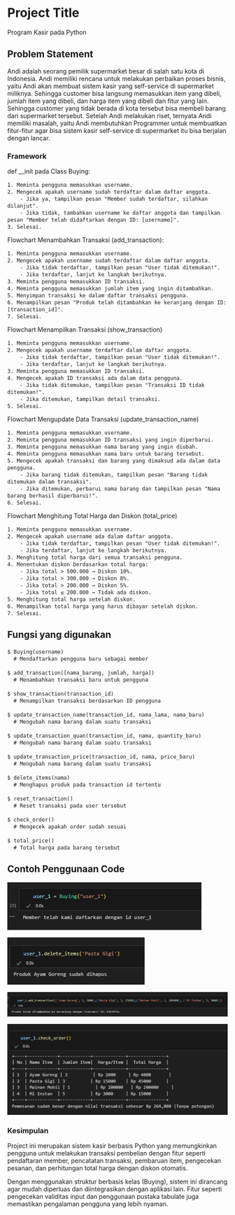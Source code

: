 # Project Title

Program Kasir pada Python

## Problem Statement

Andi adalah seorang pemilik supermarket besar di salah satu kota di Indonesia. Andi memiliki rencana untuk melakukan perbaikan proses bisnis, yaitu Andi akan membuat sistem kasir yang self-service di supermarket miliknya. Sehingga customer bisa langsung memasukkan item yang dibeli, jumlah item yang dibeli, dan harga item yang dibeli dan fitur yang lain. Sehingga customer yang tidak berada di kota tersebut bisa membeli barang dari supermarket tersebut. Setelah Andi melakukan riset, ternyata Andi memiliki masalah, yaitu Andi membutuhkan Programmer untuk membuatkan fitur-fitur agar bisa sistem kasir self-service di supermarket itu bisa berjalan dengan lancar.

### Framework

def \_\_init pada Class Buying:

```
1. Meminta pengguna memasukkan username.
2. Mengecek apakah username sudah terdaftar dalam daftar anggota.
    - Jika ya, tampilkan pesan "Member sudah terdaftar, silahkan dilanjut".
    - Jika tidak, tambahkan username ke daftar anggota dan tampilkan pesan "Member telah didaftarkan dengan ID: [username]".
3. Selesai.
```

Flowchart Menambahkan Transaksi (add_transaction):

```
1. Meminta pengguna memasukkan username.
2. Mengecek apakah username sudah terdaftar dalam daftar anggota.
    - Jika tidak terdaftar, tampilkan pesan "User tidak ditemukan!".
    - Jika terdaftar, lanjut ke langkah berikutnya.
3. Meminta pengguna memasukkan ID transaksi.
4. Meminta pengguna memasukkan jumlah item yang ingin ditambahkan.
5. Menyimpan transaksi ke dalam daftar transaksi pengguna.
6. Menampilkan pesan "Produk telah ditambahkan ke keranjang dengan ID: [transaction_id]".
7. Selesai.
```

Flowchart Menampilkan Transaksi (show_transaction)

```
1. Meminta pengguna memasukkan username.
2. Mengecek apakah username terdaftar dalam daftar anggota.
    - Jika tidak terdaftar, tampilkan pesan "User tidak ditemukan!".
    - Jika terdaftar, lanjut ke langkah berikutnya.
3. Meminta pengguna memasukkan ID transaksi.
4. Mengecek apakah ID transaksi ada dalam data pengguna.
    - Jika tidak ditemukan, tampilkan pesan "Transaksi ID tidak ditemukan!".
    - Jika ditemukan, tampilkan detail transaksi.
5. Selesai.
```

Flowchart Mengupdate Data Transaksi (update_transaction_name)

```
1. Meminta pengguna memasukkan username.
2. Meminta pengguna memasukkan ID transaksi yang ingin diperbarui.
3. Meminta pengguna memasukkan nama barang yang ingin diubah.
4. Meminta pengguna memasukkan nama baru untuk barang tersebut.
5. Mengecek apakah transaksi dan barang yang dimaksud ada dalam data pengguna.
    - Jika barang tidak ditemukan, tampilkan pesan "Barang tidak ditemukan dalam transaksi".
    - Jika ditemukan, perbarui nama barang dan tampilkan pesan "Nama barang berhasil diperbarui!".
6. Selesai.
```

Flowchart Menghitung Total Harga dan Diskon (total_price)

```
1. Meminta pengguna memasukkan username.
2. Mengecek apakah username ada dalam daftar anggota.
    - Jika tidak terdaftar, tampilkan pesan "User tidak ditemukan!".
    - Jika terdaftar, lanjut ke langkah berikutnya.
3. Menghitung total harga dari semua transaksi pengguna.
4. Menentukan diskon berdasarkan total harga:
    - Jika total > 500.000 → Diskon 10%.
    - Jika total > 300.000 → Diskon 8%.
    - Jika total > 200.000 → Diskon 5%.
    - Jika total ≤ 200.000 → Tidak ada diskon.
5. Menghitung total harga setelah diskon.
6. Menampilkan total harga yang harus dibayar setelah diskon.
7. Selesai.
```

## Fungsi yang digunakan

```
$ Buying(username)
  # Mendaftarkan pengguna baru sebagai member

$ add_transaction([nama_barang, jumlah, harga])
  # Menambahkan transaksi baru untuk pengguna

$ show_transaction(transaction_id)
  # Menampilkan transaksi berdasarkan ID pengguna

$ update_transaction_name(transaction_id, nama_lama, nama_baru)
  # Mengubah nama barang dalam suatu transaksi

$ update_transaction_quan(transaction_id, nama, quantity_baru)
  # Mengubah nama barang dalam suatu transaksi

$ update_transaction_price(transaction_id, nama, price_baru)
  # Mengubah nama barang dalam suatu transaksi

$ delete_items(nama)
  # Menghapus produk pada transaction id tertentu

$ reset_transaction()
  # Reset transaksi pada user tersebut

$ check_order()
  # Mengecek apakah order sudah sesuai

$ total_price()
  # Total harga pada barang tersebut
```

## Contoh Penggunaan Code

![alt text](image.png)

![alt text](image-1.png)

![alt text](image-2.png)

![alt text](image-3.png)

### Kesimpulan

Project ini merupakan sistem kasir berbasis Python yang memungkinkan pengguna untuk melakukan transaksi pembelian dengan fitur seperti pendaftaran member, pencatatan transaksi, pembaruan item, pengecekan pesanan, dan perhitungan total harga dengan diskon otomatis.

Dengan menggunakan struktur berbasis kelas (Buying), sistem ini dirancang agar mudah diperluas dan diintegrasikan dengan aplikasi lain. Fitur seperti pengecekan validitas input dan penggunaan pustaka tabulate juga memastikan pengalaman pengguna yang lebih nyaman.
